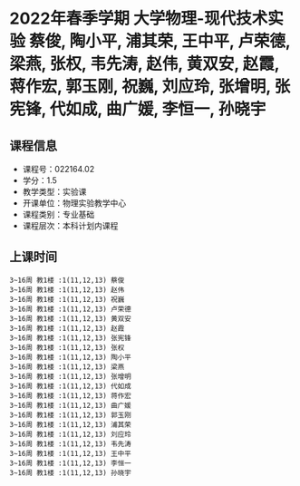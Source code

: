 # 2022年春季学期 大学物理-现代技术实验 蔡俊, 陶小平, 浦其荣, 王中平, 卢荣德, 梁燕, 张权, 韦先涛, 赵伟, 黄双安, 赵霞, 蒋作宏, 郭玉刚, 祝巍, 刘应玲, 张增明, 张宪锋, 代如成, 曲广媛, 李恒一, 孙晓宇






## 课程信息

- 课程号：022164.02
- 学分：1.5
- 教学类型：实验课
- 开课单位：物理实验教学中心
- 课程类别：专业基础
- 课程层次：本科计划内课程

## 上课时间

```
3~16周 教1楼 :1(11,12,13) 蔡俊
3~16周 教1楼 :1(11,12,13) 赵伟
3~16周 教1楼 :1(11,12,13) 祝巍
3~16周 教1楼 :1(11,12,13) 卢荣德
3~16周 教1楼 :1(11,12,13) 黄双安
3~16周 教1楼 :1(11,12,13) 赵霞
3~16周 教1楼 :1(11,12,13) 张宪锋
3~16周 教1楼 :1(11,12,13) 张权
3~16周 教1楼 :1(11,12,13) 陶小平
3~16周 教1楼 :1(11,12,13) 梁燕
3~16周 教1楼 :1(11,12,13) 张增明
3~16周 教1楼 :1(11,12,13) 代如成
3~16周 教1楼 :1(11,12,13) 蒋作宏
3~16周 教1楼 :1(11,12,13) 曲广媛
3~16周 教1楼 :1(11,12,13) 郭玉刚
3~16周 教1楼 :1(11,12,13) 浦其荣
3~16周 教1楼 :1(11,12,13) 刘应玲
3~16周 教1楼 :1(11,12,13) 韦先涛
3~16周 教1楼 :1(11,12,13) 王中平
3~16周 教1楼 :1(11,12,13) 李恒一
3~16周 教1楼 :1(11,12,13) 孙晓宇
```

